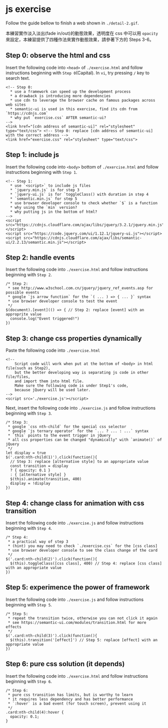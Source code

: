 # js exercise

Follow the guide bellow to finish a web shown in `./detail-2.gif`.

本練習實作淡入淡出(fade in/out)的動態效果，透明度在 css 中可以用 `opacity` 來設定，本練習提供了四種作法來實作動態效果，請參著下方的 Steps 3-6。

## Step 0: observe the html and css

Insert the following code into `<head>` of `./exercise.html` and follow instructions beginning with `Step 0`(Capital). In `vi`, try pressing `/` key to search text.

```
<!-- Step 0:
  * use a framework can speed up the development process
  * a drawback is introducing more dependencies
  * use cdn to leverage the browser cache on famous packages across web sites
  * semantic-ui is used in this exercise, find its cdn from `https://cdnjs.com`
  * why put `exercise.css` AFTER semantic-ui?
-->
<link href="[cdn address of semantic-ui]" rel="stylesheet" type="text/css"> <!-- Step 0: replace [cdn address of semantic-ui] with the correct address -->
<link href="exercise.css" rel="stylesheet" type="text/css">
```

## Step 1: include js

Insert the following code into `<body>` bottom of `./exercise.html` and follow instructions beginning with `Step 1`.

```
<!-- Step 1:
  * use `<script>` to include js files
  * `jquery.min.js` is for step 3
  * `jquery-ui.js` is for `toggleClass() with duration in step 4
  * `semantic.min.js` for step 5
  * use browser developer console to check whether `$` is a function
  * why using the `min` version?
  * why putting js in the bottom of html?
-->
<script src="https://cdnjs.cloudflare.com/ajax/libs/jquery/3.2.1/jquery.min.js"></script>
<script src="https://code.jquery.com/ui/1.12.1/jquery-ui.js"></script>
<script src="https://cdnjs.cloudflare.com/ajax/libs/semantic-ui/2.2.13/semantic.min.js"></script>
```

## Step 2: handle events

Insert the following code into `./exercise.html` and follow instructions beginning with `Step 2`.

```
/* Step 2:
 * see http://www.w3school.com.cn/jquery/jquery_ref_events.asp for possible events
 * google `js arrow function` for the `( ... ) => { ... }` syntax
 * use browser developer console to test the event
 */
$(document).[event](() => { // Step 2: replace [event] with an approprite value
  console.log("Event triggered!")
})
```

## Step 3: change css properties dynamically

Paste the following code into `./exercise.html`
```
<!--
    Script code will work when put at the bottom of <body> in html file(such as Step2),
    but the better developing way is separating js code in other file/files,
    and import them into html file.
    Make sure the following code is under Step1's code,
    because jQuery will be used later.
-->
<script src='./exercise.js'></script>
```

Next, insert the following code into `./exercise.js` and follow instructions beginning with `Step 3`.

```
/* Step 3:
 * google `css nth-child` for the special css selector
 * google `js ternary operator` for the `... ? ... : ...` syntax
 * `this` points to the event trigger in jQuery
 * all css properties can be changed "dynamically" with `animate()` of jQuery
 */
let display = true
$('.card:nth-child(1)').click(function(){
  // Step 3: replace [alternative style] to an appropriate value
  const transition = display
  ? { opacity: 0.1 }
  : { [alternative style] }
  $(this).animate(transition, 400)
  display = !display
})
```

## Step 4: change class for animation with css transition

Insert the following code into `./exercise.js` and follow instructions beginning with `Step 4`.

```
/* Step 4:
 * a practical way of step 3
 * (hint) you may need to check `./exercise.css` for the [css class]
 * use browser developer console to see the class change of the card
 */
$('.card:nth-child(2)').click(function(){
  $(this).toggleClass([css class], 400) // Step 4: replace [css class] with an appropriate value
})
```

## Step 5: experimence the power of framework

Insert the following code into `./exercise.js` and follow instructions beginning with `Step 5`.

```
/* Step 5:
 * repeat the transition twice, otherwise you can not click it again
 * see https://semantic-ui.com/modules/transition.html for more effects
 */
$('.card:nth-child(3)').click(function(){
  $(this).transition('[effect]') // Step 5: replace [effect] with an appropriate value
})
```

## Step 6: pure css solution (it depends)

Insert the following code into `./exercise.html` and follow instructions beginning with `Step 6`.

```
/* Step 6:
 * pure css transition has limits, but is worthy to learn
 * it requires less dependency and has better performance
 * `:hover` is a bad event (for touch screen), prevent using it
 */
.card:nth-child(4):hover {
  opacity: 0.1;
}
```
